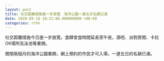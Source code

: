 ```yaml
---
layout: post
title: 社交距離措施進一步放寬　海洋公園一連五日名額已滿
date: 2020-09-18 18:22:08.000000000 +08:00
categories: rthk
---
```


社交距離措施今日進一步放寬，食肆堂食時間延長至午夜，酒吧、派對房間、卡拉OK場所及泳池等重開。 

關閉兩個月的海洋公園重開，網上預約的市民才可入場，一連五日的名額已滿。
